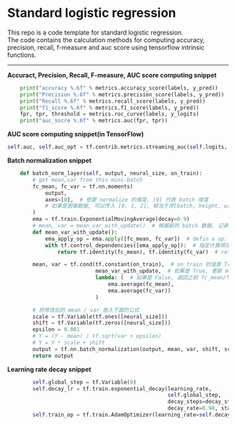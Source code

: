# Standard logistic regression
This repo is a code template for standard logistic regression.<br>
The code contains the calculation methods for computing accuracy, precision, recall, f-measure and auc score using tensorflow intrinsic functions.
***
**Accuract, Precision, Recall, F-measure, AUC score computing snippet**
```python
    print("accuracy %.6f" % metrics.accuracy_score(labels, y_pred))
    print("Precision %.6f" % metrics.precision_score(labels, y_pred))
    print("Recall %.6f" % metrics.recall_score(labels, y_pred))
    print("f1_score %.6f" % metrics.f1_score(labels, y_pred))
    fpr, tpr, threshold = metrics.roc_curve(labels, y_logits)
    print("auc_socre %.6f" % metrics.auc(fpr, tpr))
```
**AUC score computing snippet(in TensorFlow)**
```python
self.auc, self.auc_opt = tf.contrib.metrics.streaming_auc(self.logits, self.labels)
```
**Batch normalization snippet**
```python
    def batch_norm_layer(self, output, neural_size, on_train):
        # get mean,var from this mini-batch
        fc_mean, fc_var = tf.nn.moments(
            output,
            axes=[0],  # 想要 normalize 的维度, [0] 代表 batch 维度
            # 如果是图像数据, 可以传入 [0, 1, 2], 相当于求[batch, height, width] 的均值/方差, 注意不要加入 channel 维度
        )
        ema = tf.train.ExponentialMovingAverage(decay=0.9)
        # mean, var = mean_var_with_update()  # 根据新的 batch 数据, 记录并稍微修改之前的 mean/var
        def mean_var_with_update():
            ema_apply_op = ema.apply([fc_mean, fc_var])  # defin a op: shadow_X=decay*shadow_X+(1-decay)*X
            with tf.control_dependencies([ema_apply_op]):  # 指定计算顺序(运行运算符后才能调用下列变量)
                return tf.identity(fc_mean), tf.identity(fc_var)  # return a copy

        mean, var = tf.cond(tf.constant(on_train),  # on_train 的值是 True/False
                            mean_var_with_update,  # 如果是 True, 更新 mean/var
                            lambda: (  # 如果是 False, 返回之前 fc_mean/fc_var 的Moving Average
                                ema.average(fc_mean),
                                ema.average(fc_var))
                            )

        # 将修改后的 mean / var 放入下面的公式
        scale = tf.Variable(tf.ones([neural_size]))
        shift = tf.Variable(tf.zeros([neural_size]))
        epsilon = 0.001
        # Y = (Y - mean) / tf.sqrt(var + epsilon)
        # Y = Y * scale + shift
        output = tf.nn.batch_normalization(output, mean, var, shift, scale, epsilon)
        return output
```
**Learning rate decay snippet**
```python
        self.global_step = tf.Variable(0)
        self.decay_lr = tf.train.exponential_decay(learning_rate,
                                                   self.global_step,
                                                   decay_steps=decay_step,
                                                   decay_rate=0.98, staircase=True)
        self.train_op = tf.train.AdamOptimizer(learning_rate=self.decay_lr).minimize(self.cost,
                                                                                     global_step=self.global_step)

```

